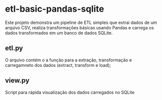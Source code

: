 # etl-basic-pandas-sqlite

Este projeto demonstra um pipeline de ETL simples que extrai dados de um arquivo CSV, realiza transformações básicas usando Pandas e carrega os dados transformados em um banco de dados SQLite.

## etl.py
O arquivo contém o a função para a extração, transformação e carregamneto dos dados (extract, transform e load);

## view.py
Script para rápida visualização dos dados carregados no SQLite
